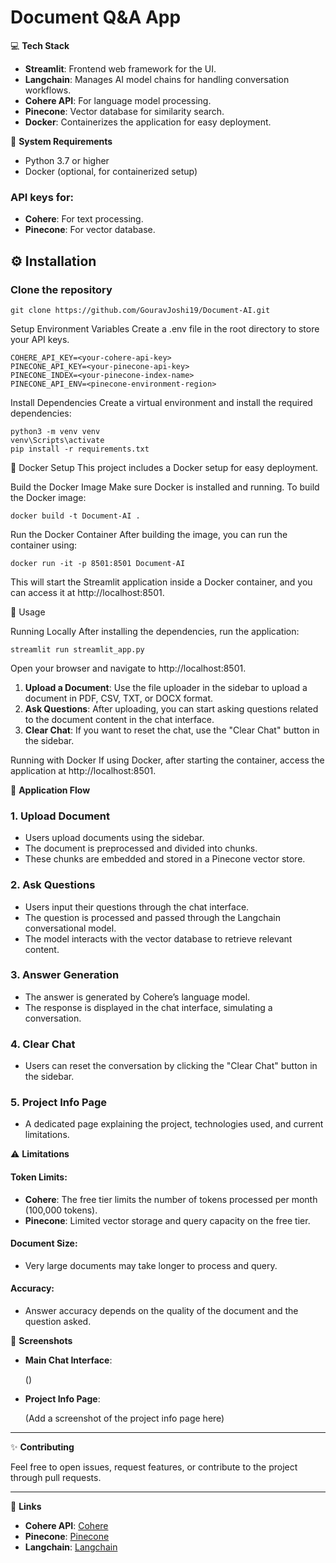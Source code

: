 # Document Q&A App

💻 **Tech Stack**
- **Streamlit**: Frontend web framework for the UI.
- **Langchain**: Manages AI model chains for handling conversation workflows.
- **Cohere API**: For language model processing.
- **Pinecone**: Vector database for similarity search.
- **Docker**: Containerizes the application for easy deployment.

🔧 **System Requirements**
- Python 3.7 or higher
- Docker (optional, for containerized setup)

### API keys for:
- **Cohere**: For text processing.
- **Pinecone**: For vector database.

  

## ⚙️ Installation
### Clone the repository
```
git clone https://github.com/GouravJoshi19/Document-AI.git
```
Setup Environment Variables
Create a .env file in the root directory to store your API keys.

```
COHERE_API_KEY=<your-cohere-api-key>
PINECONE_API_KEY=<your-pinecone-api-key>
PINECONE_INDEX=<your-pinecone-index-name>
PINECONE_API_ENV=<pinecone-environment-region>
```
Install Dependencies
Create a virtual environment and install the required dependencies:

```
python3 -m venv venv
venv\Scripts\activate
pip install -r requirements.txt
```
🐳 Docker Setup This project includes a Docker setup for easy deployment.

Build the Docker Image
Make sure Docker is installed and running. To build the Docker image:

```
docker build -t Document-AI . 
```
Run the Docker Container
After building the image, you can run the container using:

```
docker run -it -p 8501:8501 Document-AI
```
This will start the Streamlit application inside a Docker container, and you can access it at http://localhost:8501.

🚀 Usage

Running Locally
After installing the dependencies, run the application:

```
streamlit run streamlit_app.py
```
Open your browser and navigate to http://localhost:8501.

1. **Upload a Document**: Use the file uploader in the sidebar to upload a document in PDF, CSV, TXT, or DOCX format.
2. **Ask Questions**: After uploading, you can start asking questions related to the document content in the chat interface.
3. **Clear Chat**: If you want to reset the chat, use the "Clear Chat" button in the sidebar.

Running with Docker
If using Docker, after starting the container, access the application at http://localhost:8501.


🧩 **Application Flow**

### 1. Upload Document
- Users upload documents using the sidebar.
- The document is preprocessed and divided into chunks.
- These chunks are embedded and stored in a Pinecone vector store.

### 2. Ask Questions
- Users input their questions through the chat interface.
- The question is processed and passed through the Langchain conversational model.
- The model interacts with the vector database to retrieve relevant content.

### 3. Answer Generation
- The answer is generated by Cohere’s language model.
- The response is displayed in the chat interface, simulating a conversation.

### 4. Clear Chat
- Users can reset the conversation by clicking the "Clear Chat" button in the sidebar.

### 5. Project Info Page
- A dedicated page explaining the project, technologies used, and current limitations.

⚠️ **Limitations**

#### Token Limits:
- **Cohere**: The free tier limits the number of tokens processed per month (100,000 tokens).
- **Pinecone**: Limited vector storage and query capacity on the free tier.

#### Document Size:
- Very large documents may take longer to process and query.

#### Accuracy:
- Answer accuracy depends on the quality of the document and the question asked.


📸 **Screenshots**

- **Main Chat Interface**:
  
  ()

- **Project Info Page**:
  
  (Add a screenshot of the project info page here)

---

✨ **Contributing**

Feel free to open issues, request features, or contribute to the project through pull requests.

---

🔗 **Links**

- **Cohere API**: [Cohere](https://cohere.ai/)
- **Pinecone**: [Pinecone](https://www.pinecone.io/)
- **Langchain**: [Langchain](https://www.langchain.com/)

